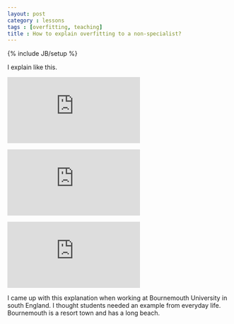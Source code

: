 ```yaml
---
layout: post
category : lessons
tags : [overfitting, teaching]
title : How to explain overfitting to a non-specialist?
---
```

{% include JB/setup %}

I explain like this.

![OVerfitting](http://zliobaite.github.io/assets/overfitting1.pdf)

![OVerfitting](http://zliobaite.github.io/assets/overfitting2.pdf)

![OVerfitting](http://zliobaite.github.io/assets/overfitting3.pdf)

I came up with this explanation when working at Bournemouth University in south England. I thought students needed an example from everyday life. Bournemouth is a resort town and has a long beach. 